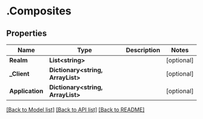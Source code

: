 # .Composites
## Properties

Name | Type | Description | Notes
------------ | ------------- | ------------- | -------------
**Realm** | **List&lt;string&gt;** |  | [optional] 
**_Client** | **Dictionary&lt;string, ArrayList&gt;** |  | [optional] 
**Application** | **Dictionary&lt;string, ArrayList&gt;** |  | [optional] 

[[Back to Model list]](../README.md#documentation-for-models) [[Back to API list]](../README.md#documentation-for-api-endpoints) [[Back to README]](../README.md)

